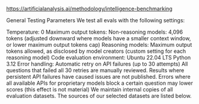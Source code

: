 https://artificialanalysis.ai/methodology/intelligence-benchmarking

General Testing Parameters
We test all evals with the following settings:

Temperature: 0
Maximum output tokens:
Non-reasoning models: 4,096 tokens (adjusted downward where models have a smaller context window, or lower maximum output tokens cap)
Reasoning models: Maximum output tokens allowed, as disclosed by model creators (custom setting for each reasoning model)
Code evaluation environment:
Ubuntu 22.04 LTS
Python 3.12
Error handling:
Automatic retry on API failures (up to 30 attempts)
All questions that failed all 30 retries are manually reviewed. Results where persistent API failures have caused issues are not published. Errors where all available APIs for proprietary models block a certain question may lower scores (this effect is not material)
We maintain internal copies of all evaluation datasets. The sources of our selected datasets are listed below.
